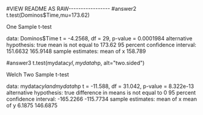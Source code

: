 #VIEW README AS RAW-----------------
#answer2
t.test(Dominos$Time,mu=173.62)

One Sample t-test

data:  Dominos$Time
t = -4.2568, df = 29, p-value = 0.0001984
alternative hypothesis: true mean is not equal to 173.62
95 percent confidence interval:
 151.6632 165.9148
sample estimates:
mean of x 
  158.789 
  
 #answer3
  t.test(mydata$cyl, mydata$hp, alt="two.sided")

Welch Two Sample t-test

data:  mydata$cyl and mydata$hp
t = -11.588, df = 31.042, p-value = 8.322e-13
alternative hypothesis: true difference in means is not equal to 0
95 percent confidence interval:
 -165.2266 -115.7734
sample estimates:
mean of x mean of y 
   6.1875  146.6875 
